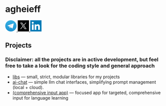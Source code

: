 # agheieff

<div id="badges">
  <a href="https://t.me/agheieff">
    <img src="telegram.webp" width="36" alt="Telegram"/>
  </a>
  <a href="https://x.com/agheieff_">
    <img src="x.webp" width="36" alt="X"/>
  </a>
  <a href="https://www.linkedin.com/in/agheieff/">
    <img src="li.webp" width="36" alt="LinkedIn"/>
  </a>
</div>

## Projects

### Disclaimer: all the projects are in active development, but feel free to take a look for the coding style and general approach

- [libs](https://github.com/agheieff/libs) — small, strict, modular libraries for my projects
- [ai-chat](https://github.com/agheieff/ai-chat) — simple llm chat interfaces, simplifying prompt management (local + cloud).
- [(comprehensive input app)](https://github.com/agheieff/Lang) — focused app for targeted, comprehensive input for language learning
